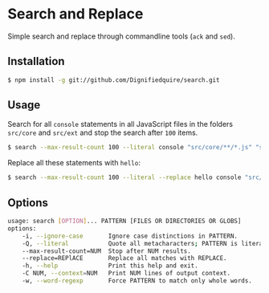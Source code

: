 # Search and Replace

Simple search and replace through commandline tools (`ack` and `sed`).


## Installation

```bash
$ npm install -g git://github.com/Dignifiedquire/search.git
```

## Usage

Search for all `console` statements in all JavaScript files in the folders `src/core` and
`src/ext` and stop the search after `100` items.

```bash
$ search --max-result-count 100 --literal console "src/core/**/*.js" "src/ext/**/*.js"
```

Replace all these statements with `hello`:
```bash
$ search --max-result-count 100 --literal --replace hello console "src/core/**/*.js" "src/ext/**/*.js"
```


## Options

```bash
usage: search [OPTION]... PATTERN [FILES OR DIRECTORIES OR GLOBS]
options:
    -i, --ignore-case       Ignore case distinctions in PATTERN.
    -Q, --literal           Quote all metacharacters; PATTERN is literal.
    --max-result-count=NUM  Stop after NUM results.
    --replace=REPlACE       Replace all matches with REPLACE.
    -h, --help              Print this help and exit.
    -C NUM, --context=NUM   Print NUM lines of output context.
    -w, --word-regexp       Force PATTERN to match only whole words.
```

